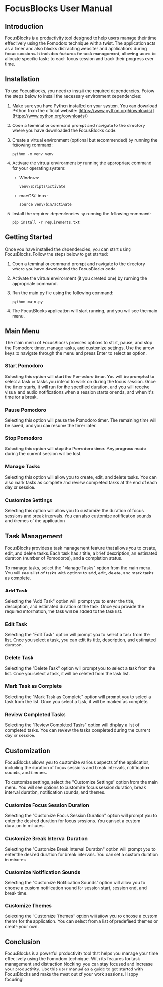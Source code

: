 # FocusBlocks User Manual

## Introduction

FocusBlocks is a productivity tool designed to help users manage their time effectively using the Pomodoro technique with a twist. The application acts as a timer and also blocks distracting websites and applications during focus sessions. It includes features for task management, allowing users to allocate specific tasks to each focus session and track their progress over time.

## Installation

To use FocusBlocks, you need to install the required dependencies. Follow the steps below to install the necessary environment dependencies:

1. Make sure you have Python installed on your system. You can download Python from the official website: [https://www.python.org/downloads/](https://www.python.org/downloads/)

2. Open a terminal or command prompt and navigate to the directory where you have downloaded the FocusBlocks code.

3. Create a virtual environment (optional but recommended) by running the following command:

   ```
   python -m venv venv
   ```

4. Activate the virtual environment by running the appropriate command for your operating system:

   - Windows:

     ```
     venv\Scripts\activate
     ```

   - macOS/Linux:

     ```
     source venv/bin/activate
     ```

5. Install the required dependencies by running the following command:

   ```
   pip install -r requirements.txt
   ```

## Getting Started

Once you have installed the dependencies, you can start using FocusBlocks. Follow the steps below to get started:

1. Open a terminal or command prompt and navigate to the directory where you have downloaded the FocusBlocks code.

2. Activate the virtual environment (if you created one) by running the appropriate command.

3. Run the main.py file using the following command:

   ```
   python main.py
   ```

4. The FocusBlocks application will start running, and you will see the main menu.

## Main Menu

The main menu of FocusBlocks provides options to start, pause, and stop the Pomodoro timer, manage tasks, and customize settings. Use the arrow keys to navigate through the menu and press Enter to select an option.

### Start Pomodoro

Selecting this option will start the Pomodoro timer. You will be prompted to select a task or tasks you intend to work on during the focus session. Once the timer starts, it will run for the specified duration, and you will receive visual and audio notifications when a session starts or ends, and when it's time for a break.

### Pause Pomodoro

Selecting this option will pause the Pomodoro timer. The remaining time will be saved, and you can resume the timer later.

### Stop Pomodoro

Selecting this option will stop the Pomodoro timer. Any progress made during the current session will be lost.

### Manage Tasks

Selecting this option will allow you to create, edit, and delete tasks. You can also mark tasks as complete and review completed tasks at the end of each day or session.

### Customize Settings

Selecting this option will allow you to customize the duration of focus sessions and break intervals. You can also customize notification sounds and themes of the application.

## Task Management

FocusBlocks provides a task management feature that allows you to create, edit, and delete tasks. Each task has a title, a brief description, an estimated duration (number of Pomodoros), and a completion status.

To manage tasks, select the "Manage Tasks" option from the main menu. You will see a list of tasks with options to add, edit, delete, and mark tasks as complete.

### Add Task

Selecting the "Add Task" option will prompt you to enter the title, description, and estimated duration of the task. Once you provide the required information, the task will be added to the task list.

### Edit Task

Selecting the "Edit Task" option will prompt you to select a task from the list. Once you select a task, you can edit its title, description, and estimated duration.

### Delete Task

Selecting the "Delete Task" option will prompt you to select a task from the list. Once you select a task, it will be deleted from the task list.

### Mark Task as Complete

Selecting the "Mark Task as Complete" option will prompt you to select a task from the list. Once you select a task, it will be marked as complete.

### Review Completed Tasks

Selecting the "Review Completed Tasks" option will display a list of completed tasks. You can review the tasks completed during the current day or session.

## Customization

FocusBlocks allows you to customize various aspects of the application, including the duration of focus sessions and break intervals, notification sounds, and themes.

To customize settings, select the "Customize Settings" option from the main menu. You will see options to customize focus session duration, break interval duration, notification sounds, and themes.

### Customize Focus Session Duration

Selecting the "Customize Focus Session Duration" option will prompt you to enter the desired duration for focus sessions. You can set a custom duration in minutes.

### Customize Break Interval Duration

Selecting the "Customize Break Interval Duration" option will prompt you to enter the desired duration for break intervals. You can set a custom duration in minutes.

### Customize Notification Sounds

Selecting the "Customize Notification Sounds" option will allow you to choose a custom notification sound for session start, session end, and break time.

### Customize Themes

Selecting the "Customize Themes" option will allow you to choose a custom theme for the application. You can select from a list of predefined themes or create your own.

## Conclusion

FocusBlocks is a powerful productivity tool that helps you manage your time effectively using the Pomodoro technique. With its features for task management and distraction blocking, you can stay focused and increase your productivity. Use this user manual as a guide to get started with FocusBlocks and make the most out of your work sessions. Happy focusing!

```